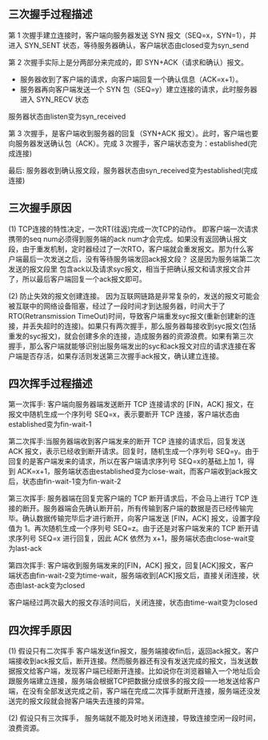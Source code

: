 ## 三次握手过程描述

第 1 次握手建立连接时，客户端向服务器发送 SYN 报文（SEQ=x，SYN=1），并进入 SYN_SENT 状态，等待服务器确认，客户端状态由closed变为syn_send



第 2 次握手实际上是分两部分来完成的，即 SYN+ACK（请求和确认）报文。

- 服务器收到了客户端的请求，向客户端回复一个确认信息（ACK=x+1）。
- 服务器再向客户端发送一个 SYN 包（SEQ=y）建立连接的请求，此时服务器进入 SYN_RECV 状态

服务器状态由listen变为syn_received

第 3 次握手，是客户端收到服务器的回复（SYN+ACK 报文）。此时，客户端也要向服务器发送确认包（ACK）。完成 3 次握手，客户端状态变为：established(完成连接)

最后: 服务器收到确认报文段，服务器状态由syn_received变为established(完成连接)

## 三次握手原因

(1) TCP连接的特性决定，一次RT(往返)完成一次TCP的动作。
即客户端一次请求携带的seq num必须得到服务端的ack num才会完成。如果没有返回确认报文段，由于重发机制，定时器经过了一次RTO，客户端就会重发报文。那为什么客户端最后一次发送之后，没有等待服务端发回ack报文段？ 这是因为服务端第二次发送的报文段里 包含ack以及请求syc报文，相当于把确认报文和请求报文合并了，所以最后客户端回复一个ack报文即可。

(2) 防止失效的报文创建连接。
因为互联网链路是非常复杂的，发送的报文可能会被互联中的网络设备阻塞，经过了一段时间才到达服务器，时间大于了RTO(Retransmission TimeOut)时间，导致客户端重发syc报文(重新创建新的连接，并丢失超时的连接)。如果只有两次握手，那么服务器每接收到syc报文(包括重发的syc报文)，就会创建多余的连接，造成服务器的资源浪费。如果有第三次握手，那么客户端就能够识别出服务端发出的syc和ack报文对应的请求连接在客户端是否存活，如果存活则发送第三次握手ack报文，确认建立连接。

## 四次挥手过程描述

第一次挥手: 客户端向服务器端发送断开 TCP 连接请求的 [FIN，ACK] 报文，在报文中随机生成一个序列号 SEQ=x，表示要断开 TCP 连接，客户端状态由established变为fin-wait-1

第二次挥手:当服务器端收到客户端发来的断开 TCP 连接的请求后，回复发送 ACK 报文，表示已经收到断开请求。回复时，随机生成一个序列号 SEQ=y。由于回复的是客户端发来的请求，所以在客户端请求序列号 SEQ=x的基础上加 1，得到 ACK=x+1，服务端状态由established变为close-wait，而客户端收到ack报文后，状态由fin-wait-1变为fin-wait-2

第三次挥手: 服务器端在回复完客户端的 TCP 断开请求后，不会马上进行 TCP 连接的断开。服务器端会先确认断开前，所有传输到客户端的数据是否已经传输完毕。确认数据传输完毕后才进行断开，向客户端发送 [FIN，ACK] 报文，设置字段值为 1。再次随机生成一个序列号 SEQ=z。由于还是对客户端发来的 TCP 断开请求序列号 SEQ=x 进行回复，因此 ACK 依然为 x+1，服务端状态由close-wait变为last-ack

第四次挥手: 客户端收到服务端发来的[FIN，ACK] 报文，回复[ACK]报文，客户端状态由fin-wait-2变为time-wait，服务端收到[ACK]报文后，直接关闭连接，状态由last-ack变为closed

客户端经过两次最大的报文存活时间后，关闭连接，状态由time-wait变为closed

## 四次挥手原因

(1) 假设只有二次挥手
客户端发送fin报文，服务端接收fin后，返回ack报文。客户端接收到ack报文后，断开连接。然而服务器还有没有发送完成的报文，当发送数据报文给客户端，发现客户端已经断开连接。比如说你在浏览器输入一个地址后会跟服务端建立连接，服务端会根据TCP把数据分成很多的报文段一一地发送给客户端，在没有全部发送完成之前，客户端在完成二次挥手就断开连接，服务端还没发送完的报文段就会抛客户端失去连接的异常。

(2) 假设只有三次挥手， 服务端就不能及时地关闭连接，导致连接空闲一段时间，浪费资源。